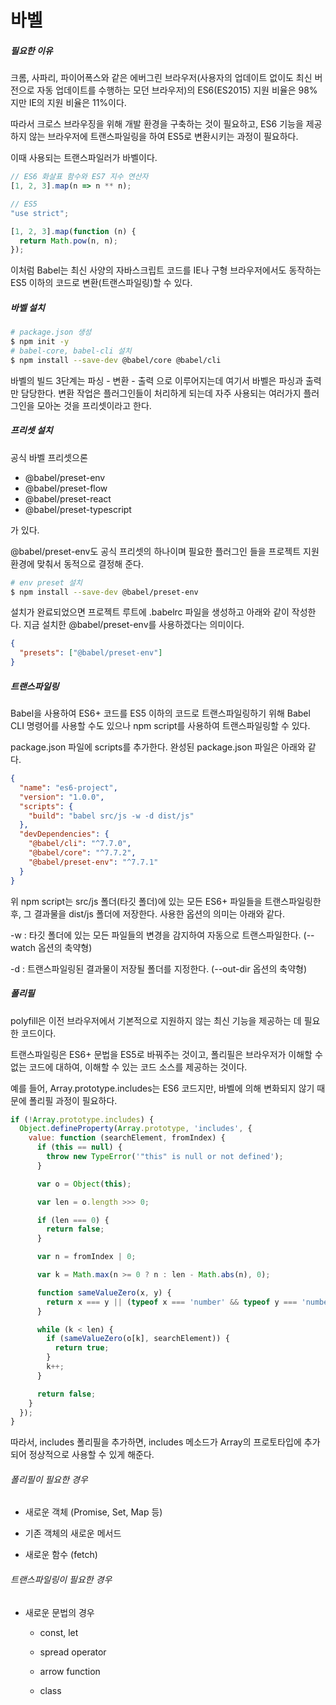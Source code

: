 # 바벨

##### 필요한 이유

크롬, 사파리, 파이어폭스와 같은 에버그린 브라우저(사용자의 업데이트 없이도 최신 버전으로 자동 업데이트를 수행하는 모던 브라우저)의 ES6(ES2015) 지원 비율은 98%지만 IE의 지원 비율은 11%이다.

따라서 크로스 브라우징을 위해 개발 환경을 구축하는 것이 필요하고, ES6 기능을 제공하지 않는 브라우저에 트랜스파일링을 하여 ES5로 변환시키는 과정이 필요하다.

이때 사용되는 트랜스파일러가 바벨이다.

```js
// ES6 화살표 함수와 ES7 지수 연산자
[1, 2, 3].map(n => n ** n);
```

```js
// ES5
"use strict";

[1, 2, 3].map(function (n) {
  return Math.pow(n, n);
});
```

이처럼 Babel는 최신 사양의 자바스크립트 코드를 IE나 구형 브라우저에서도 동작하는 ES5 이하의 코드로 변환(트랜스파일링)할 수 있다.

##### 바벨 설치

```bash
# package.json 생성
$ npm init -y
# babel-core, babel-cli 설치
$ npm install --save-dev @babel/core @babel/cli
```

바벨의 빌드 3단계는 파싱 - 변환 - 출력 으로 이루어지는데 여기서 바벨은 파싱과 출력만 담당한다. 변환 작업은 플러그인들이 처리하게 되는데 자주 사용되는 여러가지 플러그인을 모아논 것을 프리셋이라고 한다.

##### 프리셋 설치

공식 바벨 프리셋으론

- @babel/preset-env
- @babel/preset-flow
- @babel/preset-react
- @babel/preset-typescript

가 있다.

@babel/preset-env도 공식 프리셋의 하나이며 필요한 플러그인 들을 프로젝트 지원 환경에 맞춰서 동적으로 결정해 준다.

```bash
# env preset 설치
$ npm install --save-dev @babel/preset-env
```

설치가 완료되었으면 프로젝트 루트에 .babelrc 파일을 생성하고 아래와 같이 작성한다. 지금 설치한 @babel/preset-env를 사용하겠다는 의미이다.

```json
{
  "presets": ["@babel/preset-env"]
}
```

##### 트랜스파일링

Babel을 사용하여 ES6+ 코드를 ES5 이하의 코드로 트랜스파일링하기 위해 Babel CLI 명령어를 사용할 수도 있으나 npm script를 사용하여 트랜스파일링할 수 있다.

package.json 파일에 scripts를 추가한다. 완성된 package.json 파일은 아래와 같다.

```json
{
  "name": "es6-project",
  "version": "1.0.0",
  "scripts": {
    "build": "babel src/js -w -d dist/js"
  },
  "devDependencies": {
    "@babel/cli": "^7.7.0",
    "@babel/core": "^7.7.2",
    "@babel/preset-env": "^7.7.1"
  }
}
```

위 npm script는 src/js 폴더(타깃 폴더)에 있는 모든 ES6+ 파일들을 트랜스파일링한 후, 그 결과물을 dist/js 폴더에 저장한다. 사용한 옵션의 의미는 아래와 같다.

-w : 타깃 폴더에 있는 모든 파일들의 변경을 감지하여 자동으로 트랜스파일한다. (--watch 옵션의 축약형)

-d : 트랜스파일링된 결과물이 저장될 폴더를 지정한다. (--out-dir 옵션의 축약형)

##### 폴리필

polyfill은 이전 브라우저에서 기본적으로 지원하지 않는 최신 기능을 제공하는 데 필요한 코드이다.

트랜스파일링은 ES6+ 문법을 ES5로 바꿔주는 것이고, 폴리필은 브라우저가 이해할 수 없는 코드에 대하여, 이해할 수 있는 코드 소스를 제공하는 것이다.

예를 들어, Array.prototype.includes는 ES6 코드지만, 바벨에 의해 변화되지 않기 때문에 폴리필 과정이 필요하다.

```js
if (!Array.prototype.includes) {
  Object.defineProperty(Array.prototype, 'includes', {
    value: function (searchElement, fromIndex) {
      if (this == null) {
        throw new TypeError('"this" is null or not defined');
      }

      var o = Object(this);

      var len = o.length >>> 0;

      if (len === 0) {
        return false;
      }

      var n = fromIndex | 0;

      var k = Math.max(n >= 0 ? n : len - Math.abs(n), 0);

      function sameValueZero(x, y) {
        return x === y || (typeof x === 'number' && typeof y === 'number' && isNaN(x) && isNaN(y));
      }

      while (k < len) {
        if (sameValueZero(o[k], searchElement)) {
          return true;
        }
        k++;
      }

      return false;
    }
  });
}
```

따라서, includes 폴리필을 추가하면, includes 메소드가 Array의 프로토타입에 추가되어 정상적으로 사용할 수 있게 해준다.

###### 폴리필이 필요한 경우

- 새로운 객체 (Promise, Set, Map 등)

- 기존 객체의 새로운 메서드

- 새로운 함수 (fetch)

###### 트랜스파일링이 필요한 경우

- 새로운 문법의 경우
  
  - const, let
  
  - spread operator
  
  - arrow function
  
  - class
